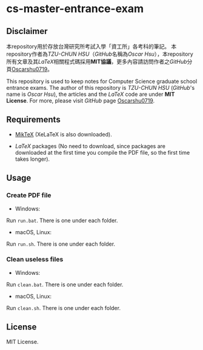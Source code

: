 # cs-master-entrance-exam

## Disclaimer
本repository用於存放台灣研究所考試入學「資工所」各考科的筆記。
本repository作者為*TZU-CHUN HSU*（*GitHub*名稱為*Oscar Hsu*），本repository所有文章及其*LaTeX*相關程式碼採用**MIT協議**，更多內容請訪問作者之*GitHub*分頁[Oscarshu0719](https://github.com/Oscarshu0719/)。

This repository is used to keep notes for Computer Science graduate school entrance exams. The author of this repository is *TZU-CHUN HSU* (*GitHub*'s name is *Oscar Hsu*), the articles and the *LaTeX* code are under **MIT License**. For more, please visit *GitHub* page [Oscarshu0719](https://github.com/Oscarshu0719/).

## Requirements

- [MikTeX](https://miktex.org/download) (XeLaTeX is also downloaded).

- *LaTeX* packages (No need to download, since packages are downloaded at the first time you compile the PDF file, so the first time takes longer).

## Usage

### Create PDF file

- Windows:

Run `run.bat`. There is one under each folder.

- macOS, Linux:

Run `run.sh`. There is one under each folder.

### Clean useless files

- Windows:

Run `clean.bat`. There is one under each folder.

- macOS, Linux:

Run `clean.sh`. There is one under each folder. 

## License

MIT License.
